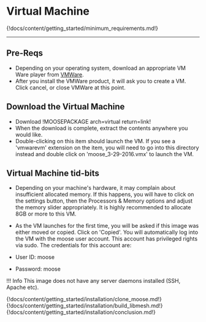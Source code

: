 # Virtual Machine

{!docs/content/getting_started/minimum_requirements.md!}

---
## Pre-Reqs
* Depending on your operating system, download an appropriate VM Ware player from [VMWare](https://www.vmware.com/).
* After you install the VMWare product, it will ask you to create a VM. Click cancel, or close VMWare at this point.

## Download the Virtual Machine

* Download !MOOSEPACKAGE arch=virtual return=link!
* When the download is complete, extract the contents anywhere you would like.
* Double-clicking on this item should launch the VM. If you see a 'vmwarevm' extension on the item, you will need to go into this directory instead and double click on 'moose_3-29-2016.vmx' to launch the VM.

## Virtual Machine tid-bits
* Depending on your machine's hardware, it may complain about insufficient allocated memory. If this happens, you will have to click on the settings button, then the Processors & Memory options and adjust the memory slider appropriately. It is highly recommended to allocate 8GB or more to this VM.

* As the VM launches for the first time, you will be asked if this image was either moved or copied. Click on 'Copied'. You will automatically log into the VM with the moose user account. This account has privileged rights via sudo. The credentials for this account are:

* User ID: moose
* Password: moose

!!! Info
    This image does not have any server daemons installed (SSH, Apache etc).

{!docs/content/getting_started/installation/clone_moose.md!}
{!docs/content/getting_started/installation/build_libmesh.md!}
{!docs/content/getting_started/installation/conclusion.md!}
